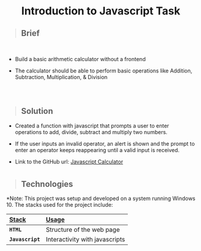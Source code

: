 ﻿<div align=center>
<h1>Introduction to Javascript Task</h1>
</div>


>## Brief

    
<br>

- Build a basic arithmetic calculator without a frontend

- The calculator should be able to perform basic operations like Addition, Subtraction, Multiplication, & Division

<br>


#

>## Solution

- Created a function with javascript that prompts a user to enter operations to add, divide, subtract and multiply two numbers.

- If the user inputs an invalid operator, an alert is shown and the prompt to enter an operator keeps reappearing until a valid input is received.

- Link to the GitHub url: [Javascript Calculator](https://enebeliemmanuel.github.io/calc-js/)


#
> ## Technologies

<p align="justify">
*Note: This project was setup and developed on a system running Windows 10. The stacks used for the project include:
</p>

| <b><u>Stack</u></b>          | <b><u>Usage</u></b>   |
| :--------------------------- | :-------------------- |
| **`HTML`**             | Structure of the web page |
| **`Javascript`**               | Interactivity with javascripts  |
